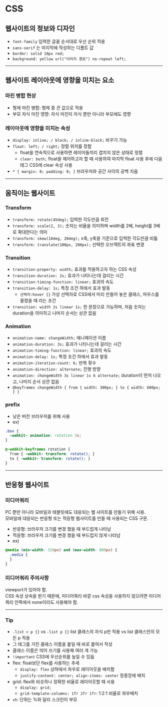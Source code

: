 # CSS

## 웹사이트의 정보와 디자인

- `font-family` 입력한 글꼴 순서대로 우선 순위 적용
- `sans-serif` 는 마지막에 작성하는 디폴트 값
- `border: solid 10px red;`
- `background: yellow url("이미지 경로") no-repeat left;`

---

## 웹사이트 레이아웃에 영향을 미치는 요소

### 마진 병합 현상

- 형제 마진 병합: 형제 중 큰 값으로 적용
- 부모 자식 마진 영향: 자식 마진이 자식 뿐만 아니라 부모에도 영향

### 레이아웃에 영향을 미치는 속성

- `display: inline; / block; / inline-block;` 바꾸기 가능
- `float: left; / right;` 정렬 위치를 정함
  - float을 연속적으로 사용하면 레이어들끼리 겹치지 않은 상태로 정렬
  - `clear: both;` float을 제어하고자 할 때 사용하여 마지막 float 사용 후에 다음 태그 CSS에 clear 속성 사용
- `* { margin: 0; padding: 0; }` 브라우저와 공간 사이의 공백 지움

---

## 움직이는 웹사이트

### Transform

- `transform: rotate(45deg);` 입력한 각도만큼 회전
- `transform: scale(2, 3);` 숫자는 비율을 의미하며 width를 2배, height를 3배로 확대한다는 의미
- `transform: skew(10deg, 20deg);` x축, y축을 기준으로 입력한 각도만큼 비틂
- `transform: translate(100px, 200px);` 선택한 오브젝트의 좌표 변경

### Transition

- `transition-property: width;` 효과를 적용하고자 하는 CSS 속성
- `transition-duration: 2s;` 효과가 나타나는데 걸리는 시간
- `transition-timing-function: linear;` 효과의 속도
- `transition-delay: 1s;` 특정 조건 하에서 효과 발동
  - `선택자:hover {}` 가상 선택자로 CSS에서 미리 만들어 놓은 클래스, 마우스를 올렸을 때 라는 조건
- `transition: width 2s linear 1s;` 한 문장으로 가능하며, 처음 숫자는 duration을 의미하고 나머지 순서는 상관 없음

### Animation

- `animation-name: changeWidth;` 애니메이션 이름
- `animation-duration: 3s;` 효과가 나타나는데 걸리는 시간
- `animation-timing-function: linear;` 효과의 속도
- `animation-delay: 1s;` 특정 조건 하에서 효과 발동
- `animation-iteration-count: 6;` 반복 횟수
- `animation-direction: alternate;` 진행 방향
- `animation: changeWidth 3s linear 1s 6 alternate;` duration이 먼저 나오고, 나머지 순서 상관 없음
- `@keyframes changeWidth { from { width: 300px; } to { width: 600px; } }`

### prefix

- 낮은 버전 브라우저를 위해 사용
- ex)

```css
.box {
  -webkit- animation: rotation 3s;
}

@-webkit-keyframes rotation {
  from { -webkit- transform: rotate(); }
  to { -webkit- transform: rotate(); }
}
```

---

## 반응형 웹사이트

### 미디어쿼리

PC 뿐만 아니라 모바일과 태블릿에도 대응되는 웹 사이트를 만들기 위해 사용.  
모바일에 대응되는 반응형 또는 적응형 웹사이트를 만들 때 사용되는 CSS 구문.

- 반응형: 브라우저 크기를 변경 했을 때 부드럽게 나타남
- 적응형: 브라우저 크기를 변경 했을 때 부드럽지 않게 나타남
- ex)

```css
@media (min-width: 320px) and (max-width: 800px) {
  .media {
  }
}
```

### 미디어쿼리 주의사항

viewport가 있어야 함.  
CSS 속성 상속을 받기 때문에, 미디어쿼리 바깥 css 속성을 사용하지 않으려면 미디어쿼리 안쪽에서 none이라도 사용해야 함.

---

### Tip

- `.list > p {}` vs `.list p {}` list 클래스의 자식 p만 적용 vs list 클래스안의 모든 p 적용
- 그 태그를 가진 클래스 이름을 붙일 때 바로 붙여서 작성
- 클래스 이름은 띄어 쓰기를 사용해 여러 개 가능
- `!important` CSS에 우선순위를 높일 수 있음
- flex: float보단 flex를 사용하는 추세
  - `display: flex` 상하에서 좌우로 레이아웃을 배치함
  - `justify-content: center; align-items: center` 정중앙에 배치
- grid: flex와 비슷하나 정확한 비율로 레이아웃할 때 사용
  - `display: grid;`
  - `grid-template-columns: 1fr 2fr 1fr`: 1:2:1 비율로 좌우배치
- `vh`: 단위는 %와 달리 스크린이 부모
